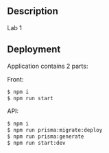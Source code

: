 ## Description

Lab 1

## Deployment

Application contains 2 parts:

Front:
```bash
$ npm i
$ npm run start
```

API:
```bash
$ npm i
$ npm run prisma:migrate:deploy
$ npm run prisma:generate
$ npm run start:dev
```